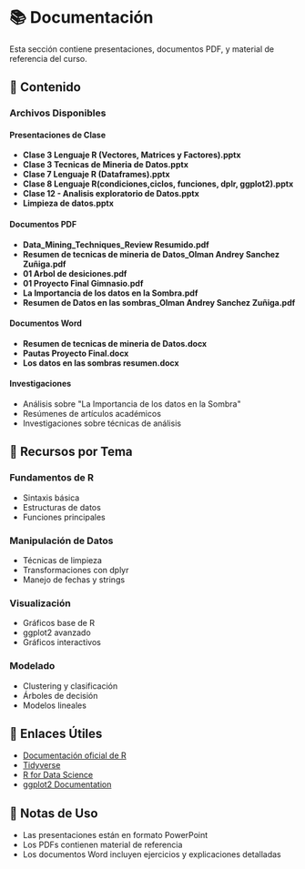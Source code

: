 # 📚 Documentación

Esta sección contiene presentaciones, documentos PDF, y material de referencia del curso.

## 📁 Contenido

### Archivos Disponibles

#### Presentaciones de Clase
- **Clase 3 Lenguaje R (Vectores, Matrices y Factores).pptx**
- **Clase 3 Tecnicas de Mineria de Datos.pptx**
- **Clase 7 Lenguaje R (Dataframes).pptx**
- **Clase 8 Lenguaje R(condiciones,ciclos, funciones, dplr, ggplot2).pptx**
- **Clase 12 - Analisis exploratorio de Datos.pptx**
- **Limpieza de datos.pptx**

#### Documentos PDF
- **Data_Mining_Techniques_Review Resumido.pdf**
- **Resumen de tecnicas de mineria de Datos_Olman Andrey Sanchez Zuñiga.pdf**
- **01 Arbol de desiciones.pdf**
- **01 Proyecto Final Gimnasio.pdf**
- **La Importancia de los datos en la Sombra.pdf**
- **Resumen de Datos en las sombras_Olman Andrey Sanchez Zuñiga.pdf**

#### Documentos Word
- **Resumen de tecnicas de mineria de Datos.docx**
- **Pautas Proyecto Final.docx**
- **Los datos en las sombras resumen.docx**

#### Investigaciones
- Análisis sobre "La Importancia de los datos en la Sombra"
- Resúmenes de artículos académicos
- Investigaciones sobre técnicas de análisis

## 📖 Recursos por Tema

### Fundamentos de R
- Sintaxis básica
- Estructuras de datos
- Funciones principales

### Manipulación de Datos
- Técnicas de limpieza
- Transformaciones con dplyr
- Manejo de fechas y strings

### Visualización
- Gráficos base de R
- ggplot2 avanzado
- Gráficos interactivos

### Modelado
- Clustering y clasificación
- Árboles de decisión
- Modelos lineales

## 🔗 Enlaces Útiles
- [Documentación oficial de R](https://cran.r-project.org/)
- [Tidyverse](https://www.tidyverse.org/)
- [R for Data Science](https://r4ds.had.co.nz/)
- [ggplot2 Documentation](https://ggplot2.tidyverse.org/)

## 📝 Notas de Uso
- Las presentaciones están en formato PowerPoint
- Los PDFs contienen material de referencia
- Los documentos Word incluyen ejercicios y explicaciones detalladas
